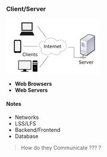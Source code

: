 ### Client/Server
![Dekwat Lang Online](cons/img/cs.png)


 - **Web Browsers**
 - **Web Servers**


#### Notes
 - Networks
 - LSS/LFS
 - Backend/Frontend
 - Database


> How do they Communicate ??? ?
